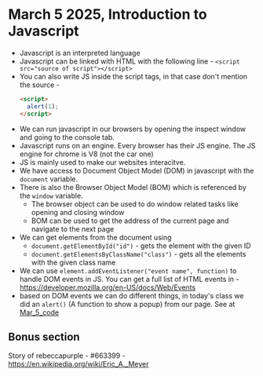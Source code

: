 # March 5 2025, Introduction to Javascript

- Javascript is an interpreted language
- Javascript can be linked with HTML with the following line - `<script src="source of script"></script>`
- You can also write JS inside the script tags, in that case don't mention the source -
  ```HTML
  <script>
    alert(1);
  </script>
  ```
- We can run javascript in our browsers by opening the inspect window and going to the console tab. 
- Javascript runs on an engine. Every browser has their JS engine. The JS engine for chrome is V8 (not the car one)
- JS is mainly used to make our websites interacitve. 
- We have access to Document Object Model (DOM) in javascript with the `document` variable.
- There is also the Browser Object Model (BOM) which is referenced by the `window` variable.
  - The browser object can be used to do window related tasks like opening and closing window
  - BOM can be used to get the address of the current page and navigate to the next page
- We can get elements from the document using 
    - `document.getElementById("id")` - gets the element with the given ID
    - `document.getElementsByClassName("class")` - gets all the elements with the given class name
- We can use `element.addEventListener("event name", function)` to handle DOM events in JS. You can get a full list of HTML events in - https://developer.mozilla.org/en-US/docs/Web/Events
- based on DOM events we can do different things, in today's class we did an `alert()` (A function to show a popup)  from our page. See at [Mar_5_code](./Mar_5_code/)


## Bonus section

Story of rebeccapurple - #663399 - https://en.wikipedia.org/wiki/Eric_A._Meyer
